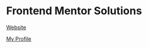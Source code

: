 # Frontend Mentor Solutions

[Website](https://www.frontendmentor.io/)

[My Profile](https://www.frontendmentor.io/profile/movlan)